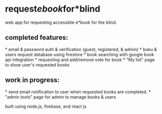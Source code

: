 # request*ebook*for\*blind

web app for requesting accessible e\*book for the blind.

<h2> completed features: </h2>
* email & password auth & verification (guest, registered, & admin)
* buku & users request database using firestore
* book searching with google book api integration
* requesting and add/remove vote for book
* "My list" page to show user's requested books

<h2> work in progress: </h2>
* send email notification to user when requested books are completed.
* "admin tools" page for admin to manage books & users

built using node.js, firebase, and react js
